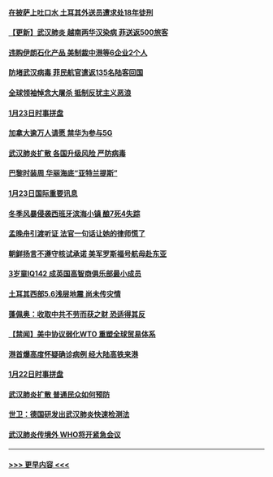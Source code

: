 #### [在披萨上吐口水 土耳其外送员遭求处18年徒刑](../pages/prog202/a102759979.md?t=01241911) 
#### [【更新】武汉肺炎 越南两华汉染病 菲送返500旅客](../pages/prog202/a102758911.md?t=01241911) 
#### [违购伊朗石化产品 美制裁中港等6企业2个人](../pages/prog202/a102759952.md?t=01241911) 
#### [防堵武汉病毒 菲民航官遣返135名陆客回国](../pages/prog202/a102759946.md?t=01241911) 
#### [全球领袖悼念大屠杀 抵制反犹主义恶浪](../pages/prog202/a102759678.md?t=01241911) 
#### [1月23日时事拼盘](../pages/prog202/a102759599.md?t=01241911) 
#### [加拿大逾万人请愿 禁华为参与5G](../pages/prog202/a102759553.md?t=01241911) 
#### [武汉肺炎扩散 各国升级风险 严防病毒](../pages/prog202/a102759400.md?t=01241911) 
#### [巴黎时装周 华丽海底“亚特兰提斯”](../pages/prog202/a102759217.md?t=01241911) 
#### [1月23日国际重要讯息](../pages/prog202/a102759199.md?t=01241911) 
#### [冬季风暴侵袭西班牙滨海小镇 酿7死4失踪](../pages/prog202/a102759119.md?t=01241911) 
#### [孟晚舟引渡听证 法官一句话让她的律师慌了](../pages/prog202/a102759060.md?t=01241911) 
#### [朝鲜扬言不遵守核试承诺 美军罗斯福号航母赴东亚](../pages/prog202/a102759001.md?t=01241911) 
#### [3岁童IQ142 成英国高智商俱乐部最小成员](../pages/prog202/a102758990.md?t=01241911) 
#### [土耳其西部5.6浅层地震 尚未传灾情](../pages/prog202/a102758903.md?t=01241911) 
#### [蓬佩奥：收取中共不劳而获之财 恐适得其反](../pages/prog202/a102758889.md?t=01241911) 
#### [【禁闻】美中协议弱化WTO 重塑全球贸易体系](../pages/prog202/a102758790.md?t=01241911) 
#### [港首爆高度怀疑确诊病例 经大陆高铁来港](../pages/prog202/a102758613.md?t=01241911) 
#### [1月22日时事拼盘](../pages/prog202/a102758615.md?t=01241911) 
#### [武汉肺炎扩散 普通民众如何预防](../pages/prog202/a102758504.md?t=01241911) 
#### [世卫：德国研发出武汉肺炎快速检测法](../pages/prog202/a102758495.md?t=01241911) 
#### [武汉肺炎传境外 WHO将开紧急会议](../pages/prog202/a102758437.md?t=01241911) 

----
#### [ >>> 更早内容 <<< ](../indexes/prog202-earlier.md)
